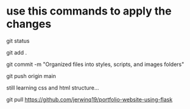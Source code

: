 # use this commands to apply the changes

git status

git add .

git commit -m "Organized files into styles, scripts, and images folders"

git push origin main

still learning css and html structure...

git pull https://github.com/jerwinq19/portfolio-website-using-flask
